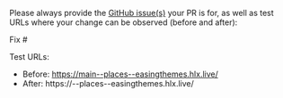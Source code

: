 Please always provide the [GitHub issue(s)](../issues) your PR is for, as well as test URLs where your change can be observed (before and after):

Fix #<gh-issue-id>

Test URLs:
- Before: https://main--places--easingthemes.hlx.live/
- After: https://<branch>--places--easingthemes.hlx.live/
